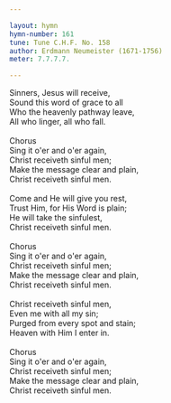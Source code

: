 ```yaml
---

layout: hymn
hymn-number: 161
tune: Tune C.H.F. No. 158
author: Erdmann Neumeister (1671-1756)
meter: 7.7.7.7.

---
```

Sinners, Jesus will receive,<br>Sound this word of grace to all<br>Who the heavenly pathway leave,<br>All who linger, all who fall.<br><br>Chorus<br>Sing it o'er and o'er again,<br>Christ receiveth sinful men;<br>Make the message clear and plain,<br>Christ receiveth sinful men.<br><br>Come and He will give you rest,<br>Trust Him, for His Word is plain;<br>He will take the sinfulest,<br>Christ receiveth sinful men.<br><br>Chorus<br>Sing it o'er and o'er again,<br>Christ receiveth sinful men;<br>Make the message clear and plain,<br>Christ receiveth sinful men.<br><br>Christ receiveth sinful men,<br>Even me with all my sin;<br>Purged from every spot and stain;<br>Heaven with Him I enter in.<br><br>Chorus<br>Sing it o'er and o'er again,<br>Christ receiveth sinful men;<br>Make the message clear and plain,<br>Christ receiveth sinful men.<br><br><br>

